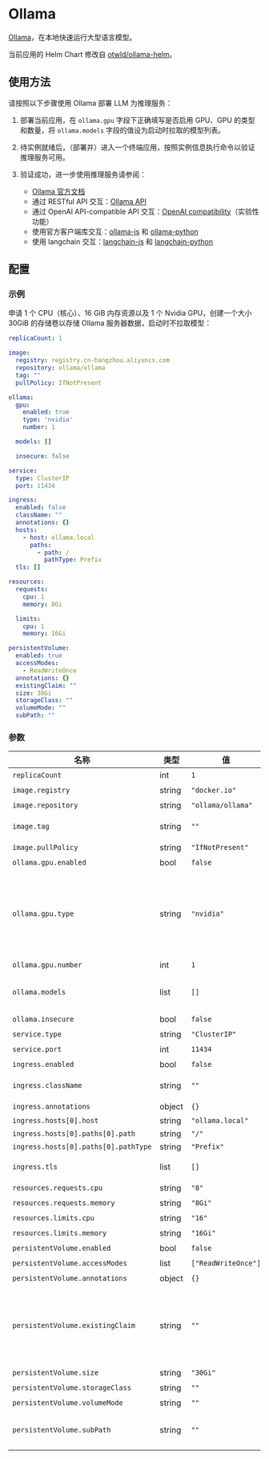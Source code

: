 # Ollama

[Ollama](https://ollama.ai/)，在本地快速运行大型语言模型。

当前应用的 Helm Chart 修改自 [otwld/ollama-helm](https://github.com/otwld/ollama-helm)。

## 使用方法

请按照以下步骤使用 Ollama 部署 LLM 为推理服务：

1. 部署当前应用，在 `ollama.gpu` 字段下正确填写是否启用 GPU、GPU 的类型和数量，将 `ollama.models` 字段的值设为启动时拉取的模型列表。

2. 待实例就绪后，（部署并）进入一个终端应用，按照实例信息执行命令以验证推理服务可用。

3. 验证成功，进一步使用推理服务请参阅：

    * [Ollama 官方文档](https://github.com/ollama/ollama/tree/main/docs)
    * 通过 RESTful API 交互：[Ollama API](https://github.com/ollama/ollama/blob/main/docs/api.md)
    * 通过 OpenAI API-compatible API 交互：[OpenAI compatibility](https://github.com/ollama/ollama/blob/main/docs/openai.md)（实验性功能）
    * 使用官方客户端库交互：[ollama-js](https://github.com/ollama/ollama-js#custom-client) 和 [ollama-python](https://github.com/ollama/ollama-python#custom-client)
    * 使用 langchain 交互：[langchain-js](https://github.com/ollama/ollama/blob/main/docs/tutorials/langchainjs.md) 和 [langchain-python](https://github.com/ollama/ollama/blob/main/docs/tutorials/langchainpy.md)

## 配置

### 示例

申请 1 个 CPU（核心）、16 GiB 内存资源以及 1 个 Nvidia GPU，创建一个大小 30GiB 的存储卷以存储 Ollama 服务器数据，启动时不拉取模型：

```yaml
replicaCount: 1

image:
  registry: registry.cn-hangzhou.aliyuncs.com
  repository: ollama/ollama
  tag: ""
  pullPolicy: IfNotPresent

ollama:
  gpu:
    enabled: true
    type: 'nvidia'
    number: 1

  models: []

  insecure: false

service:
  type: ClusterIP
  port: 11434

ingress:
  enabled: false
  className: ""
  annotations: {}
  hosts:
    - host: ollama.local
      paths:
        - path: /
          pathType: Prefix
  tls: []

resources:
  requests:
    cpu: 1
    memory: 8Gi

  limits:
    cpu: 1
    memory: 16Gi

persistentVolume:
  enabled: true
  accessModes:
    - ReadWriteOnce
  annotations: {}
  existingClaim: ""
  size: 30Gi
  storageClass: ""
  volumeMode: ""
  subPath: ""
```

### 参数

| 名称                                 | 类型   | 值                  | 描述                                                                                                                                                                                              |
| ------------------------------------ | ------ | ------------------- | ------------------------------------------------------------------------------------------------------------------------------------------------------------------------------------------------- |
| `replicaCount`                       | int    | `1`                 | 副本数量                                                                                                                                                                                          |
| `image.registry`                     | string | `"docker.io"`       | Docker 镜像的仓库注册表                                                                                                                                                                           |
| `image.repository`                   | string | `"ollama/ollama"`   | Docker 镜像仓库                                                                                                                                                                                   |
| `image.tag`                          | string | `""`                | Docker 镜像标签，覆盖默认的镜像标签                                                                                                                                                               |
| `image.pullPolicy`                   | string | `"IfNotPresent"`    | Docker 拉取策略                                                                                                                                                                                   |
| `ollama.gpu.enabled`                 | bool   | `false`             | 启用GPU集成                                                                                                                                                                                       |
| `ollama.gpu.type`                    | string | `"nvidia"`          | GPU 类型：'nvidia' 或'amd'。如果 'ollama.gpu.enabled'，默认值是 'nvidia'。如果设置为'amd'，则会在镜像标签中添加 'rocm' 后缀（如果 'image.tag' 未被重载）。这是因为 AMD 和 CPU/CUDA 使用不同的镜像 |
| `ollama.gpu.number`                  | int    | `1`                 | 指定GPU数量                                                                                                                                                                                       |
| `ollama.models`                      | list   | `[]`                | 在容器启动时拉取的模型列表 添加的越多，如果模型不存在，容器启动的时间就越长                                                                                                                       |
| `ollama.insecure`                    | bool   | `false`             | 在容器启动时添加不安全标志                                                                                                                                                                        |
| `service.type`                       | string | `"ClusterIP"`       | 服务类型                                                                                                                                                                                          |
| `service.port`                       | int    | `11434`             | 服务端口                                                                                                                                                                                          |
| `ingress.enabled`                    | bool   | `false`             | 启用 Ingress 控制器资源                                                                                                                                                                           |
| `ingress.className`                  | string | `""`                | 将用于实现 Ingress 的 IngressClass（Kubernetes 1.18+）                                                                                                                                            |
| `ingress.annotations`                | object | `{}`                | Ingress 资源的其他注释                                                                                                                                                                            |
| `ingress.hosts[0].host`              | string | `"ollama.local"`    |                                                                                                                                                                                                   |
| `ingress.hosts[0].paths[0].path`     | string | `"/"`               |                                                                                                                                                                                                   |
| `ingress.hosts[0].paths[0].pathType` | string | `"Prefix"`          |                                                                                                                                                                                                   |
| `ingress.tls`                        | list   | `[]`                | 覆盖此 Ingress 记录的主机名的 tls 配置                                                                                                                                                            |
| `resources.requests.cpu`             | string | `"8"`               | Ollama 服务器 Pod 的 CPU 请求                                                                                                                                                                     |
| `resources.requests.memory`          | string | `"8Gi"`             | Ollama 服务器 Pod 的内存请求                                                                                                                                                                      |
| `resources.limits.cpu`               | string | `"16"`              | Ollama 服务器 Pod 的 CPU 限制                                                                                                                                                                     |
| `resources.limits.memory`            | string | `"16Gi"`            | Ollama 服务器 Pod 的内存限制                                                                                                                                                                      |
| `persistentVolume.enabled`           | bool   | `false`             | 启用使用 PVC 的持久化                                                                                                                                                                             |
| `persistentVolume.accessModes`       | list   | `["ReadWriteOnce"]` | Ollama 服务器数据持久卷访问模式                                                                                                                                                                   |
| `persistentVolume.annotations`       | object | `{}`                | Ollama 服务器数据持久卷注释                                                                                                                                                                       |
| `persistentVolume.existingClaim`     | string | `""`                | 如果您想为持久化 Ollama 状态带上自己的 PVC，请在此处传递已创建和就绪的 PVC 的名称。如果设置此值，则该 Chart 不会创建默认 PVC。需要设置 `server.persistentVolume.enabled: true`                      |
| `persistentVolume.size`              | string | `"30Gi"`            | Ollama 服务器数据持久卷大小                                                                                                                                                                       |
| `persistentVolume.storageClass`      | string | `""`                | Ollama 服务器数据持久卷存储类                                                                                                                                                                     |
| `persistentVolume.volumeMode`        | string | `""`                | Ollama 服务器数据持久卷绑定模式                                                                                                                                                                   |
| `persistentVolume.subPath`           | string | `""`                | 要挂载的 Ollama 服务器数据持久卷的子目录；如果卷的根目录不为空，此设置很有用                                                                                                                      |
